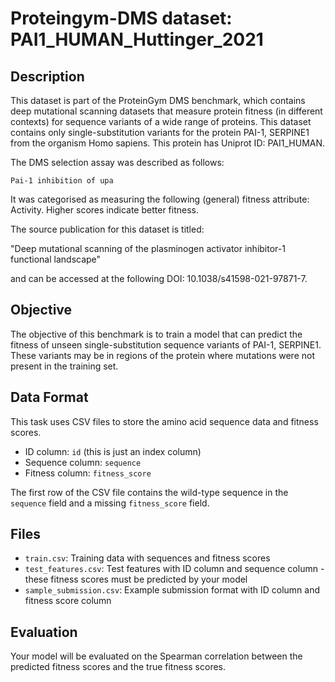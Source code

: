 
# Proteingym-DMS dataset: PAI1_HUMAN_Huttinger_2021

## Description

This dataset is part of the ProteinGym DMS benchmark, which contains deep mutational scanning datasets that measure
protein fitness (in different contexts) for sequence variants of a wide range of proteins. This dataset contains
only single-substitution variants for the protein PAI-1, SERPINE1 from the organism Homo sapiens. This protein has Uniprot ID: PAI1_HUMAN. 

The DMS selection assay was described as follows: 

    Pai-1 inhibition of upa

It was categorised as measuring the following (general) fitness attribute: Activity. Higher scores indicate better fitness.

The source publication for this dataset is titled: 

"Deep mutational scanning of the plasminogen activator inhibitor-1 functional landscape"

and can be accessed at the following DOI: 10.1038/s41598-021-97871-7.

## Objective

The objective of this benchmark is to train a model that can predict the fitness of unseen single-substitution sequence variants of PAI-1, SERPINE1.
These variants may be in regions of the protein where mutations were not present in the training set.

## Data Format

This task uses CSV files to store the amino acid sequence data and fitness scores.
- ID column: `id` (this is just an index column)
- Sequence column: `sequence`
- Fitness column: `fitness_score`

The first row of the CSV file contains the wild-type sequence in the `sequence` field and a missing `fitness_score` field.

## Files

- `train.csv`: Training data with sequences and fitness scores
- `test_features.csv`: Test features with ID column and sequence column - these fitness scores must be predicted by your model
- `sample_submission.csv`: Example submission format with ID column and fitness score column

## Evaluation

Your model will be evaluated on the Spearman correlation between the predicted fitness scores and the true fitness scores.
